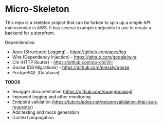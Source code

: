 # Micro-Skeleton

This repo is a skeleton project that can be forked to spin up a simple API microservice in AWS. It has several example endpoints to use to create a backend for a storefront.

Dependencies:
* Apex (Structured Logging) - https://github.com/apex/log
* Wire (Dependency Injection) - https://github.com/google/wire
* Chi (HTTP Router) - https://github.com/go-chi/chi
* Goose (DB Migrations) - https://github.com/pressly/goose
* PostgreSQL (Database)

**TODOS**
- Swagger documentation (https://github.com/swaggo/swag)
- Improved logging and other monitoring
- Endpoint validation (https://tutorialedge.net/golang/validating-http-json-requests/)
- Add testing and mock generation
- Context propogation
